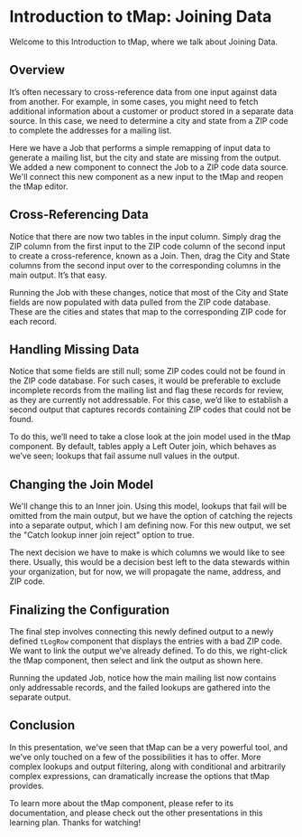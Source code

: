 # Introduction to tMap: Joining Data

Welcome to this Introduction to tMap, where we talk about Joining Data.

## Overview

It’s often necessary to cross-reference data from one input against data from another. For example, in some cases, you might need to fetch additional information about a customer or product stored in a separate data source. In this case, we need to determine a city and state from a ZIP code to complete the addresses for a mailing list.

Here we have a Job that performs a simple remapping of input data to generate a mailing list, but the city and state are missing from the output. We added a new component to connect the Job to a ZIP code data source. We'll connect this new component as a new input to the tMap and reopen the tMap editor.

## Cross-Referencing Data

Notice that there are now two tables in the input column. Simply drag the ZIP column from the first input to the ZIP code column of the second input to create a cross-reference, known as a Join. Then, drag the City and State columns from the second input over to the corresponding columns in the main output. It’s that easy.

Running the Job with these changes, notice that most of the City and State fields are now populated with data pulled from the ZIP code database. These are the cities and states that map to the corresponding ZIP code for each record.

## Handling Missing Data

Notice that some fields are still null; some ZIP codes could not be found in the ZIP code database. For such cases, it would be preferable to exclude incomplete records from the mailing list and flag these records for review, as they are currently not addressable. For this case, we’d like to establish a second output that captures records containing ZIP codes that could not be found.

To do this, we’ll need to take a close look at the join model used in the tMap component. By default, tables apply a Left Outer join, which behaves as we’ve seen; lookups that fail assume null values in the output.

## Changing the Join Model

We'll change this to an Inner join. Using this model, lookups that fail will be omitted from the main output, but we have the option of catching the rejects into a separate output, which I am defining now. For this new output, we set the "Catch lookup inner join reject" option to true.

The next decision we have to make is which columns we would like to see there. Usually, this would be a decision best left to the data stewards within your organization, but for now, we will propagate the name, address, and ZIP code.

## Finalizing the Configuration

The final step involves connecting this newly defined output to a newly defined `tLogRow` component that displays the entries with a bad ZIP code. We want to link the output we’ve already defined. To do this, we right-click the tMap component, then select and link the output as shown here.

Running the updated Job, notice how the main mailing list now contains only addressable records, and the failed lookups are gathered into the separate output.

## Conclusion

In this presentation, we've seen that tMap can be a very powerful tool, and we've only touched on a few of the possibilities it has to offer. More complex lookups and output filtering, along with conditional and arbitrarily complex expressions, can dramatically increase the options that tMap provides.

To learn more about the tMap component, please refer to its documentation, and please check out the other presentations in this learning plan. Thanks for watching!

